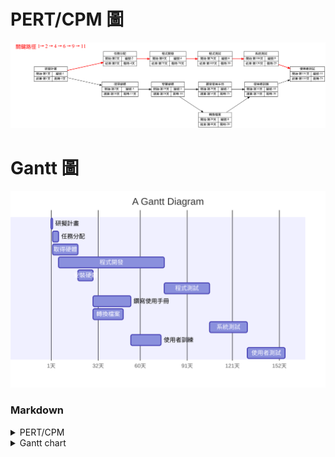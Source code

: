 # PERT/CPM 圖
![Alt text](pert.svg)

# Gantt 圖
![Alt text](gantt.svg)

### Markdown

<details>
<summary>PERT/CPM</summary>
	
**↓在Chrome上加入擴充功能Markdown Diagrams可直接看到圖**
```graphviz
digraph G {
	rankdir="LR";
	node[shape=record];
	ranksep = .75;
	nodesep = 1;

	node1[label = "研擬計畫 | {{開始:第1天 | 結束:第1天} | {編號:1 | 需時:1天}} "];
	node2[label = "任務分配 | {{開始:第2天 | 結束:第5天} | {編號:2 | 需時:4天}} "];
	node3[label = "取得硬體 | {{開始:第2天 | 結束:第18天} | {編號:3 | 需時:17天}} "];
	node4[label = "程式開發 | {{開始:第6天 | 結束:第75天} | {編號:4 | 需時:70天}} "];
	node5[label = "安裝硬體 | {{開始:第19天 | 結束:第28天} | {編號:5 | 需時:10}} "];
	node6[label = "程式測試 | {{開始:第76天 | 結束:第105天} | {編號:6 | 需時:30}} "];
	node7[label = "鑽寫使用手冊 | {{開始:第29天 | 結束:第53天} | {編號:7 | 需時:25}} "];
	node8[label = "轉換檔案 | {{開始:第29天 | 結束:第48天} | {編號:8 | 需時:20}} "];
	node9[label = "系統測試 | {{開始:第106天 | 結束:第130天} | {編號:9 | 需時:25}} "];
	node10[label = "使用者訓練 | {{開始:第54天 | 結束:第73天} | {編號:10 | 需時:20}} "];
	node11[label = "使用者測試 | {{開始:第131天 | 結束:第155天} | {編號:11 | 需時:25}} "];

	node1 -> node2[color=red, penwidth=2]
	node2 -> node4[color=red, penwidth=2]
	node4 -> node6[color=red, penwidth=2]
	node6 -> node9[color=red, penwidth=2]
	node1 -> node3
	node3 -> node5
	node5 -> node7
	node5 -> node8
	node7 -> node10
	node8 -> node10
	node9 -> node11[color=red, penwidth=2]
	node10 -> node11

	tip[shape=plaintext, label="關鍵路徑 1→ 2 → 4 → 6 → 9 → 11", fontcolor=red, fontsize=24]
}
```
</details>

<details>
<summary>Gantt chart</summary>

**↓在Chrome上加入擴充功能Markdown Diagrams可直接看到圖**
```mermaid
gantt
	title A Gantt Diagram
	axisFormat %_j天
	
	研擬計畫		: no1, 001, 1d
	任務分配		: no2, after no1, 4d
	取得硬體		: no3, after no1, 17d
	程式開發		: no4, after no2, 70d
	安裝硬體		: no5, after no3, 10d
	程式測試		: no6, after no4, 30d
	鑽寫使用手冊　　　　 : no7, after no5, 25d
	轉換檔案		: no8, after no5, 20d
	系統測試		: no9, after no6, 25d
	使用者訓練    　　　 : no10, after no7, 20d
	使用者測試   　　　  : no11, after no9, 25d
```	
</details>
